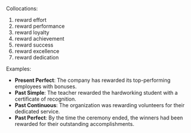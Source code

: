 Collocations:
1. reward effort
2. reward performance
3. reward loyalty
4. reward achievement
5. reward success
6. reward excellence
7. reward dedication

Examples:
- **Present Perfect**: The company has rewarded its top-performing employees with bonuses.
- **Past Simple**: The teacher rewarded the hardworking student with a certificate of recognition.
- **Past Continuous**: The organization was rewarding volunteers for their dedicated service.
- **Past Perfect**: By the time the ceremony ended, the winners had been rewarded for their outstanding accomplishments.